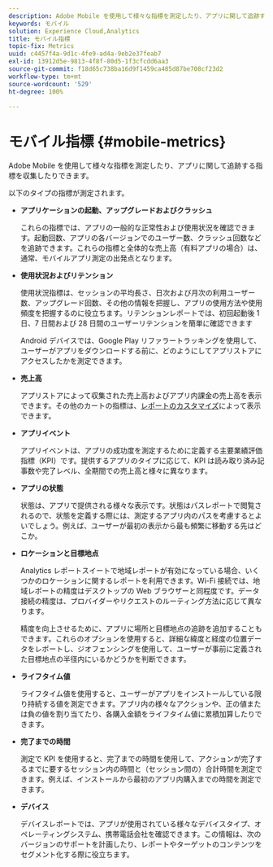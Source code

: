 ```yaml
---
description: Adobe Mobile を使用して様々な指標を測定したり、アプリに関して追跡する指標を収集したりできます。
keywords: モバイル
solution: Experience Cloud,Analytics
title: モバイル指標
topic-fix: Metrics
uuid: c4457f4a-9d1c-4fe9-ad4a-9eb2e37feab7
exl-id: 13912d5e-9813-4f8f-80d5-1f3cfcdd6aa3
source-git-commit: f18d65c738ba16d9f1459ca485d87be708cf23d2
workflow-type: tm+mt
source-wordcount: '529'
ht-degree: 100%

---
```


# モバイル指標 {#mobile-metrics}

Adobe Mobile を使用して様々な指標を測定したり、アプリに関して追跡する指標を収集したりできます。

以下のタイプの指標が測定されます。

* **アプリケーションの起動、アップグレードおよびクラッシュ**

   これらの指標では、アプリの一般的な正常性および使用状況を確認できます。起動回数、アプリの各バージョンでのユーザー数、クラッシュ回数などを追跡できます。これらの指標と全体的な売上高（有料アプリの場合）は、通常、モバイルアプリ測定の出発点となります。

* **使用状況およびリテンション**

   使用状況指標は、セッションの平均長さ、日次および月次の利用ユーザー数、アップグレード回数、その他の情報を把握し、アプリの使用方法や使用頻度を把握するのに役立ちます。リテンションレポートでは、初回起動後 1 日、7 日間および 28 日間のユーザーリテンションを簡単に確認できます

   Android デバイスでは、Google Play リファラートラッキングを使用して、ユーザーがアプリをダウンロードする前に、どのようにしてアプリストアにアクセスしたかを測定できます。

* **売上高**

   アプリストアによって収集された売上高およびアプリ内課金の売上高を表示できます。その他のカートの指標は、[レポートのカスタマイズ](/help/using/usage/reports-customize/reports-customize.md)によって表示できます。

* **アプリイベント**

   アプリイベントは、アプリの成功度を測定するために定義する主要業績評価指標（KPI）です。提供するアプリのタイプに応じて、KPI は読み取り済み記事数や完了レベル、全期間での売上高と様々に異なります。

* **アプリの状態**

   状態は、アプリで提供される様々な表示です。状態はパスレポートで閲覧されるので、状態を定義する際には、測定するアプリ内のパスを考慮するとよいでしょう。例えば、ユーザーが最初の表示から最も頻繁に移動する先はどこか。

* **ロケーションと目標地点**

   Analytics レポートスイートで地域レポートが有効になっている場合、いくつかのロケーションに関するレポートを利用できます。Wi-Fi 接続では、地域レポートの精度はデスクトップの Web ブラウザーと同程度です。データ接続の精度は、プロバイダーやリクエストのルーティング方法に応じて異なります。

   精度を向上させるために、アプリに場所と目標地点の追跡を追加することもできます。これらのオプションを使用すると、詳細な緯度と経度の位置データをレポートし、ジオフェンシングを使用して、ユーザーが事前に定義された目標地点の半径内にいるかどうかを判断できます。

* **ライフタイム値**

   ライフタイム値を使用すると、ユーザーがアプリをインストールしている限り持続する値を測定できます。アプリ内の様々なアクションや、正の値または負の値を割り当てたり、各購入金額をライフタイム値に累積加算したりできます。

* **完了までの時間**

   測定で KPI を使用すると、完了までの時間を使用して、アクションが完了するまでに要するセッション内の時間と（セッション間の）合計時間を測定できます。例えば、インストールから最初のアプリ内購入までの時間を測定できます。

* **デバイス**

   デバイスレポートでは、アプリが使用されている様々なデバイスタイプ、オペレーティングシステム、携帯電話会社を確認できます。この情報は、次のバージョンのサポートを計画したり、レポートやターゲットのコンテンツをセグメント化する際に役立ちます。
